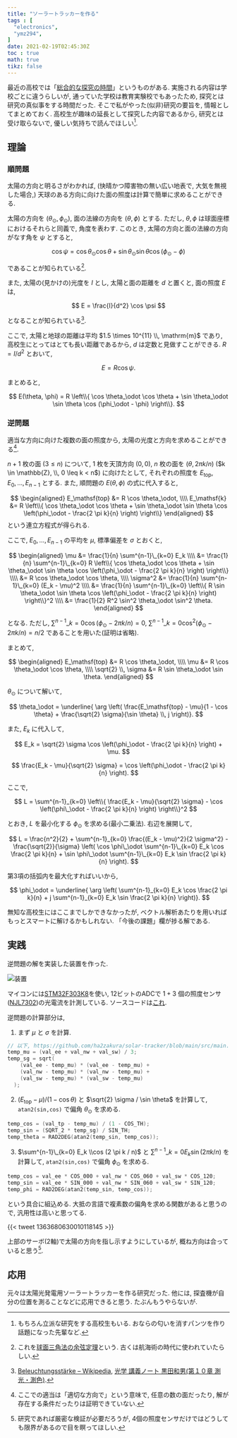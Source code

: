 ```yaml
---
title: "ソーラートラッカーを作る"
tags : [
  "electronics",
  "ymz294",
]
date: 2021-02-19T02:45:30Z
toc : true
math: true
tikz: false
---
```


最近の高校では「[総合的な探究の時間](https://www.mext.go.jp/content/1407196_21_1_1_2.pdf)」というものがある.
実施される内容は学校ごとに違うらしいが,
通っていた学校は教育実験校でもあったため,
探究とは研究の真似事をする時間だった.
そこで私がやった(似非)研究の要旨を,
情報としてまとめておく.
高校生が趣味の延長として探究した内容であるから,
研究とは受け取らないで, 優しい気持ちで読んでほしい[^1].
[^1]: もちろん立派な研究をする高校生もいる.
おならの匂いを消すパンツを作り話題になった先輩など.

## 理論

### 順問題

太陽の方向と明るさがわかれば,
(快晴かつ障害物の無い広い地表で, 大気を無視した場合,)
天球のある方向に向けた面の照度は計算で簡単に求めることができる.

太陽の方向を $(\theta_\odot, \phi_\odot)$,
面の法線の方向を $(\theta, \phi)$ とする.
ただし, $\theta,\phi$ は球面座標におけるそれらと同義で, 角度を表わす.
このとき, 太陽の方向と面の法線の方向がなす角を $\psi$ とすると,

$$
\cos \psi =
\cos \theta_\odot \cos \theta +
\sin \theta_\odot \sin \theta
\cos (\phi_\odot - \phi)
$$

であることが知られている[^2].
[^2]: これを[球面三角法の余弦定理](https://ja.wikipedia.org/wiki/球面三角法#球面三角法の基本公式)という.
古くは航海術の時代に使われていたらしい.

また, 太陽の(見かけの)光度を $I$ とし,
太陽と面の距離を $d$ と置くと,
面の照度 $E$ は,

$$
E = \frac{I}{d^2} \cos \psi
$$

となることが知られている[^3].
[^3]: [Beleuchtungsstärke – Wikipedia](https://de.wikipedia.org/wiki/Beleuchtungsst%C3%A4rke#Photometrisches_Entfernungsgesetz),
[光学 講義ノート 黒田和男(第１０章 測光・測色)](http://qopt.iis.u-tokyo.ac.jp/optics/10radiometryU_A4.pdf#page=4).

ここで, 太陽と地球の距離は平均 $1.5 \times 10^{11} \\, \mathrm{m}$ であり,
高校生にとってはとても長い距離であるから, $d$ は定数と見做すことができる.
$R = I/d^2$ とおいて,

$$
E = R \cos \psi.
$$

まとめると,

$$
E(\theta, \phi) = R \left\\{
  \cos \theta_\odot \cos \theta +
  \sin \theta_\odot \sin \theta
  \cos (\phi_\odot - \phi)
\right\\}.
$$

### 逆問題

適当な方向に向けた複数の面の照度から,
太陽の光度と方向を求めることができる[^4].
[^4]: ここでの適当は「適切な方向で」という意味で,
任意の数の面だったり,
解が存在する条件だったりは証明できていない.

$n+1$ 枚の面 ($3 \leq n$) について, $1$ 枚を天頂方向 $(0,0)$,
$n$ 枚の面を $(\theta, 2 \pi k / n)$ ($k \in \mathbb{Z}, \\, 0 \leq k < n$)
に向けたとして,
それぞれの照度を $E_\mathsf{top}, E_0, \dots, E_{n-1}$ とする.
また, 順問題の $E(\theta,\phi)$ の式に代入すると,

$$
\begin{aligned}
  E_\mathsf{top} &= R \cos \theta_\odot, \\\\ 
  E_\mathsf{k} &= R \left\\{
    \cos \theta_\odot \cos \theta +
    \sin \theta_\odot \sin \theta
    \cos \left(\phi_\odot - \frac{2 \pi k}{n} \right)
  \right\\}
\end{aligned}
$$
という連立方程式が得られる.

ここで, $E_0, \dots, E_{n-1}$ の平均を $\mu$, 標準偏差を $\sigma$ とおくと,

$$
\begin{aligned}
  \mu
  &= \frac{1}{n} \sum^{n-1}\_{k=0} E_k \\\\ 
  &= \frac{1}{n} \sum^{n-1}\_{k=0} R \left\\{
      \cos \theta_\odot \cos \theta +
      \sin \theta_\odot \sin \theta
      \cos \left(\phi_\odot - \frac{2 \pi k}{n} \right)
    \right\\} \\\\ 
  &= R \cos \theta_\odot \cos \theta, \\\\ 
  \sigma^2
  &= \frac{1}{n} \sum^{n-1}\_{k=0} (E_k - \mu)^2 \\\\ 
  &= \frac{1}{n} \sum^{n-1}\_{k=0} \left\\{
      R \sin \theta_\odot \sin \theta
      \cos \left(\phi_\odot - \frac{2 \pi k}{n} \right)
    \right\\}^2 \\\\ 
  &= \frac{1}{2} R^2 \sin^2 \theta_\odot \sin^2 \theta.
\end{aligned}
$$

となる. ただし,
$\sum^{n-1}\_{k=0} \cos \left(\phi_\odot - 2 \pi k / n \right) = 0$,
$\sum^{n-1}\_{k=0} \cos^2 \left(\phi_\odot - 2 \pi k / n \right) = n/2$
であることを用いた(証明は省略).

まとめて,

$$
\begin{aligned}
  E_\mathsf{top} &= R \cos \theta_\odot, \\\\ 
  \mu &= R \cos \theta_\odot \cos \theta, \\\\ 
  \sqrt{2} \\, \sigma &= R \sin \theta_\odot \sin \theta.
\end{aligned}
$$

$\theta_\odot$ について解いて,

$$
\theta_\odot = \underline{ \arg \left(
    \frac{E_\mathsf{top} - \mu}{1 - \cos \theta}
    +
    \frac{\sqrt{2} \sigma}{\sin \theta} \\, j
\right)}.
$$

また, $E_k$ に代入して,

$$
E_k = \sqrt{2} \sigma \cos \left(\phi_\odot - \frac{2 \pi k}{n} \right) + \mu.
$$

$$
\frac{E_k - \mu}{\sqrt{2} \sigma} = \cos \left(\phi_\odot - \frac{2 \pi k}{n} \right).
$$

ここで,

$$
L = \sum^{n-1}_{k=0} \left\\{
  \frac{E_k - \mu}{\sqrt{2} \sigma} - \cos \left(\phi\_\odot - \frac{2 \pi k}{n} \right)
\right\\}^2
$$

とおき, $L$ を最小化する $\phi_\odot$ を求める(最小二乗法).
右辺を展開して,

$$
L =
  \frac{n^2}{2} +
  \sum^{n-1}_{k=0} \frac{(E_k - \mu)^2}{2 \sigma^2} -
  \frac{\sqrt{2}}{\sigma} \left(
    \cos \phi\_\odot \sum^{n-1}\_{k=0} E_k \cos \frac{2 \pi k}{n} +
    \sin \phi\_\odot \sum^{n-1}\_{k=0} E_k \sin \frac{2 \pi k}{n}
  \right).
$$

第3項の括弧内を最大化すればいいから,

$$
\phi_\odot = \underline{ \arg \left(
  \sum^{n-1}_{k=0} E_k \cos \frac{2 \pi k}{n} +
  j \sum^{n-1}_{k=0} E_k \sin \frac{2 \pi k}{n}
\right)}.
$$

無知な高校生にはここまでしかできなかったが,
ベクトル解析あたりを用いればもっとスマートに解けるかもしれない.
「今後の課題」欄が捗る解である.

## 実践

逆問題の解を実装した装置を作った.

![装置](../../../img/posts/electronics/solar-tracker-1.jpg)

マイコンには[STM32F303K8](https://www.st.com/en/evaluation-tools/nucleo-f303k8.html)を使い,
12ビットのADCで $1+3$ 個の照度センサ([NJL7302](https://www.njr.co.jp/electronic_device/products/NJL7302L-F3.html))の光電流を計測している.
ソースコードは[これ](https://github.com/ha2zakura/solar-tracker).

逆問題の計算部分は,
1. まず $\mu$ と $\sigma$ を計算.

```cpp
// 以下, https://github.com/ha2zakura/solar-tracker/blob/main/src/main.cppより抜粋
temp_mu = (val_ee + val_nw + val_sw) / 3;
temp_sg = sqrt(
    (val_ee - temp_mu) * (val_ee - temp_mu) +
    (val_nw - temp_mu) * (val_nw - temp_mu) +
    (val_sw - temp_mu) * (val_sw - temp_mu)
  );
```

2. $(E_\mathsf{top} - \mu)/(1 - \cos \theta)$ と
$\sqrt{2} \sigma / \sin \theta$ を計算して,
`atan2(sin,cos)` で偏角 $\theta_\odot$ を求める.

```cpp
temp_cos = (val_tp - temp_mu) / (1 - COS_TH);
temp_sin = (SQRT_2 * temp_sg) / SIN_TH;
temp_theta = RAD2DEG(atan2(temp_sin, temp_cos));
```

3. $\sum^{n-1}\_{k=0} E_k \\cos (2 \pi k / n)$ と
$\sum^{n-1}\_{k=0} E_k \sin (2 \pi k / n)$ を計算して,
`atan2(sin,cos)` で偏角 $\phi_\odot$ を求める.

```cpp
temp_cos = val_ee * COS_000 + val_nw * COS_060 + val_sw * COS_120;
temp_sin = val_ee * SIN_000 + val_nw * SIN_060 + val_sw * SIN_120;
temp_phi = RAD2DEG(atan2(temp_sin, temp_cos));
```

という具合に組込める.
大抵の言語で複素数の偏角を求める関数があると思うので,
汎用性は高いと思ってる.

{{< tweet 1363680630010118145 >}}

上部のサーボ(2軸)で太陽の方向を指し示すようにしているが,
概ね方向は合っていると思う[^5].
[^5]: 研究であれば厳密な検証が必要だろうが,
4個の照度センサだけではどうしても限界があるので目を瞑ってほしい.

## 応用

元々は太陽光発電用ソーラートラッカーを作る研究だった.
他には, 探査機が自分の位置を測ることなどに応用できると思う.
たぶんもうやらないが.
